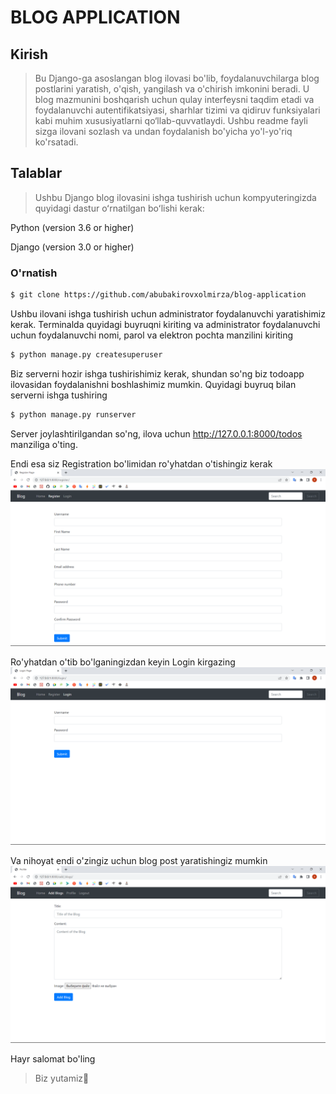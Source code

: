 # BLOG APPLICATION

## Kirish
> Bu Django-ga asoslangan blog ilovasi bo'lib, foydalanuvchilarga blog postlarini yaratish, o'qish, yangilash va o'chirish imkonini beradi. U blog mazmunini boshqarish uchun qulay interfeysni taqdim etadi va foydalanuvchi autentifikatsiyasi, sharhlar tizimi va qidiruv funksiyalari kabi muhim xususiyatlarni qo‘llab-quvvatlaydi. Ushbu readme fayli sizga ilovani sozlash va undan foydalanish bo'yicha yo'l-yo'riq ko'rsatadi.


## Talablar
> Ushbu Django blog ilovasini ishga tushirish uchun kompyuteringizda quyidagi dastur oʻrnatilgan boʻlishi kerak:

 Python (version 3.6 or higher)

Django (version 3.0 or higher)

### O'rnatish
```bash
$ git clone https://github.com/abubakirovxolmirza/blog-application
```
 Ushbu ilovani ishga tushirish uchun administrator foydalanuvchi yaratishimiz kerak. Terminalda quyidagi buyruqni kiriting va administrator foydalanuvchi uchun foydalanuvchi nomi, parol va elektron pochta manzilini kiriting
```bash
$ python manage.py createsuperuser
```
Biz serverni hozir ishga tushirishimiz kerak, shundan so'ng biz todoapp ilovasidan foydalanishni boshlashimiz mumkin. Quyidagi buyruq bilan serverni ishga tushiring
```bash 
$ python manage.py runserver
```
Server joylashtirilgandan so'ng, ilova uchun http://127.0.0.1:8000/todos manziliga o'ting.

Endi esa siz Registration bo'limidan ro'yhatdan o'tishingiz kerak
![blog application](https://github.com/abubakirovxolmirza/blog-application/blob/main/home/media/profile_pics/pic4.png)

Ro'yhatdan o'tib bo'lganingizdan keyin Login kirgazing
![blog application](https://github.com/abubakirovxolmirza/blog-application/blob/main/home/media/profile_pics/pic3.png)

Va nihoyat endi o'zingiz uchun blog post yaratishingiz mumkin 
![blog application](https://github.com/abubakirovxolmirza/blog-application/blob/main/home/media/profile_pics/pic2.png)

Hayr salomat bo'ling 

> Biz yutamiz🫡

